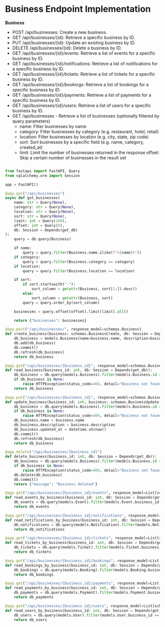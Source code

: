 # Business Endpoint Implementation

**Business**

- POST /api/businesses: Create a new business.
- GET /api/businesses/{id}: Retrieve a specific business by ID.
- PUT /api/businesses/{id}: Update an existing business by ID.
- DELETE /api/businesses/{id}: Delete a business by ID.
- GET /api/businesses/{id}/events: Retrieve a list of events for a specific business by ID.
- GET /api/businesses/{id}/notifications: Retrieve a list of notifications for a specific business by ID.
- GET /api/businesses/{id}/tickets: Retrieve a list of tickets for a specific business by ID.
- GET /api/businesses/{id}/bookings: Retrieve a list of bookings for a specific business by ID.
- GET /api/businesses/{id}/payments: Retrieve a list of payments for a specific business by ID.
- GET /api/businesses/{id}/users: Retrieve a list of users for a specific business by ID.
- GET /api/businesses - Retrieve a list of businesses (optionally filtered by query parameters)
    - name: Filter businesses by name
    - category: Filter businesses by category (e.g. restaurant, hotel, retail)
    - location: Filter businesses by location (e.g. city, state, zip code)
    - sort: Sort businesses by a specific field (e.g. name, category, created_at)
    - limit: Limit the number of businesses returned in the response
offset: Skip a certain number of businesses in the result set

```python

from fastapi import FastAPI, Query
from sqlalchemy.orm import Session

app = FastAPI()

@app.get("/api/businesses")
async def get_businesses(
    name: str = Query(None),
    category: str = Query(None),
    location: str = Query(None),
    sort: str = Query(None),
    limit: int = Query(100),
    offset: int = Query(0),
    db: Session = Depends(get_db)
):
    query = db.query(Business)

    if name:
        query = query.filter(Business.name.ilike(f"%{name}%"))
    if category:
        query = query.filter(Business.category == category)
    if location:
        query = query.filter(Business.location == location)

    if sort:
        if sort.startswith("-"):
            sort_column = getattr(Business, sort[1:]).desc()
        else:
            sort_column = getattr(Business, sort)
        query = query.order_by(sort_column)

    businesses = query.offset(offset).limit(limit).all()

    return {"businesses": businesses}

@app.post("/api/businesses/", response_model=schemas.Business)
def create_business(business: schemas.BusinessCreate, db: Session = Depends(get_db)):
    db_business = models.Business(name=business.name, description=business.description)
    db.add(db_business)
    db.commit()
    db.refresh(db_business)
    return db_business

@app.get("/api/businesses/{business_id}", response_model=schemas.Business)
def read_business(business_id: int, db: Session = Depends(get_db)):
    db_business = db.query(models.Business).filter(models.Business.id == business_id).first()
    if db_business is None:
        raise HTTPException(status_code=404, detail="Business not found")
    return db_business

@app.put("/api/businesses/{business_id}", response_model=schemas.Business)
def update_business(business_id: int, business: schemas.BusinessUpdate, db: Session = Depends(get_db)):
    db_business = db.query(models.Business).filter(models.Business.id == business_id).first()
    if db_business is None:
        raise HTTPException(status_code=404, detail="Business not found")
    db_business.name = business.name
    db_business.description = business.description
    db_business.updated_at = datetime.utcnow()
    db.commit()
    db.refresh(db_business)
    return db_business

@app.delete("/api/businesses/{business_id}")
def delete_business(business_id: int, db: Session = Depends(get_db)):
    db_business = db.query(models.Business).filter(models.Business.id == business_id).first()
    if db_business is None:
        raise HTTPException(status_code=404, detail="Business not found")
    db.delete(db_business)
    db.commit()
    return {"message": "Business deleted"}

@app.get("/api/businesses/{business_id}/events", response_model=List[schemas.Event])
def read_events_by_business(business_id: int, db: Session = Depends(get_db)):
    db_events = db.query(models.Event).filter(models.Event.business_id == business_id).all()
    return db_events

@app.get("/api/businesses/{business_id}/notifications", response_model=List[schemas.Notification])
def read_notifications_by_business(business_id: int, db: Session = Depends(get_db)):
    db_notifications = db.query(models.Notification).filter(models.Notification.business_id == business_id).all()
    return db_notifications

@app.get("/api/businesses/{business_id}/tickets", response_model=List[schemas.Ticket])
def read_tickets_by_business(business_id: int, db: Session = Depends(get_db)):
    db_tickets = db.query(models.Ticket).filter(models.Ticket.business_id == business_id).all()
    return db_tickets

@app.get("/api/businesses/{business_id}/bookings", response_model=List[schemas.Booking])
def read_bookings_by_business(business_id: int, db: Session = Depends(get_db)):
    db_bookings = db.query(models.Booking).filter(models.Booking.business_id == business_id).all()
    return db_bookings

@app.get("/api/businesses/{business_id}/payments", response_model=List[schemas.Payment])
def read_payments_by_business(business_id: int, db: Session = Depends(get_db)):
    db_payments = db.query(models.Payment).filter(models.Payment.business_id == business_id).all()
    return db_payments

@app.get("/api/businesses/{business_id}/users", response_model=List[schemas.User])
def read_users_by_business(business_id: int, db: Session = Depends(get_db)):
    db_users = db.query(models.User).filter(models.User.business_id == business_id).all()
    return db_users
    
```